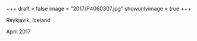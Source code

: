 +++
draft = false
image = "2017/P4060307.jpg"
showonlyimage = true
+++

Reykjavik, Iceland

April 2017
<!--more-->
